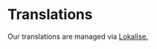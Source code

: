 # Translations
Our translations are managed via [Lokalise.](https://developers.home-assistant.io/docs/translations/)
